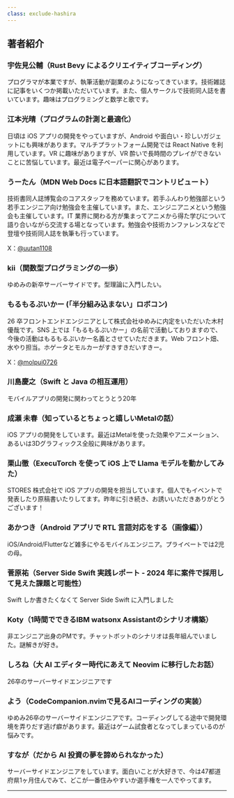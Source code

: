 ```yaml
---
class: exclude-hashira
---
```


## 著者紹介

<!-- textlint-disable -->

<!-- 記事の順番で、著者紹介を書いていく -->

### 宇佐見公輔（Rust Bevy によるクリエイティブコーディング）

プログラマが本業ですが、執筆活動が副業のようになってきています。技術雑誌に記事をいくつか掲載いただいています。また、個人サークルで技術同人誌を書いています。趣味はプログラミングと数学と歌です。

### 江本光晴（プログラムの計測と最適化）

日頃は iOS アプリの開発をやっていますが、Android や面白い・珍しいガジェットにも興味があります。マルチプラットフォーム開発では React Native を利用しています。VR に趣味がありますが、VR 酔いで長時間のプレイができないことに苦悩しています。最近は電子ペーパーに関心があります。

### うーたん（MDN Web Docs に日本語翻訳でコントリビュート）

技術書同人誌博覧会のコアスタッフを務めています。若手ふんわり勉強部という若手エンジニア向け勉強会を主催しています。また、エンジニアニメという勉強会も主催しています。IT 業界に関わる方が集まってアニメから得た学びについて語り合いながら交流する場となっています。勉強会や技術カンファレンスなどで登壇や技術同人誌を執筆も行っています。

X：[@uutan1108](https://x.com/uutan1108)

### kii（関数型プログラミングの一歩）

ゆめみの新卒サーバーサイドです。型理論に入門したい。

### もるもるぷいかー (「半分組み込まない」ロボコン)

26 卒フロントエンドエンジニアとして株式会社ゆめみに内定をいただいた木村優哉です。SNS 上では「もるもるぷいかー」の名前で活動しておりますので、今後の活動はもるもるぷいかー名義とさせていただきます。Web フロント畑、水やり担当。ホゲータとモルカーがすきすきだいすきー。

X：[@molpui0726](https://x.com/molpui0726)

### 川島慶之（Swift と Java の相互運用）

モバイルアプリの開発に関わってとうとう20年

### 成瀬 未春（知っているとちょっと嬉しいMetalの話）

iOS アプリの開発をしています。最近はMetalを使った効果やアニメーション、あるいは3Dグラフィックス全般に興味があります。

### 栗山徹（ExecuTorch を使って iOS 上で Llama モデルを動かしてみた）

STORES 株式会社で iOS アプリの開発を担当しています。個人でもイベントで発表したり原稿書いたりしてます。昨年に引き続き、お誘いいただきありがとうございます！

### あかつき（Android アプリで RTL 言語対応をする（画像編））

iOS/Android/Flutterなど雑多にやるモバイルエンジニア。プライベートでは2児の母。

### 菅原祐（Server Side Swift 実践レポート - 2024 年に案件で採用して見えた課題と可能性）

Swift しか書きたくなくて Server Side Swift に入門しました

### Koty（1時間でできるIBM watsonx Assistantのシナリオ構築）

非エンジニア出身のPMです。チャットボットのシナリオは長年組んでいました。謎解きが好き。

### しろね（大 AI エディター時代にあえて Neovim に移行したお話）

26卒のサーバーサイドエンジニアです

### よう（CodeCompanion.nvimで見るAIコーディングの実装）

ゆめみ26卒のサーバーサイドエンジニアです。コーディングしてる途中で開発環境を弄りだす逃げ癖があります。最近はゲーム試食者となってしまっているのが悩みです。

### すなが（だから AI 投資の夢を諦められなかった）

サーバーサイドエンジニアをしています。面白いことが大好きで、今は47都道府県1ヶ月住んでみて、どこが一番住みやすいか選手権を一人でやってます。

<!-- textlint-enable -->

<!-- markdownlint-disable MD041 -->
<hr class="page-break" />
　
<!-- markdownlint-enable MD041 -->
